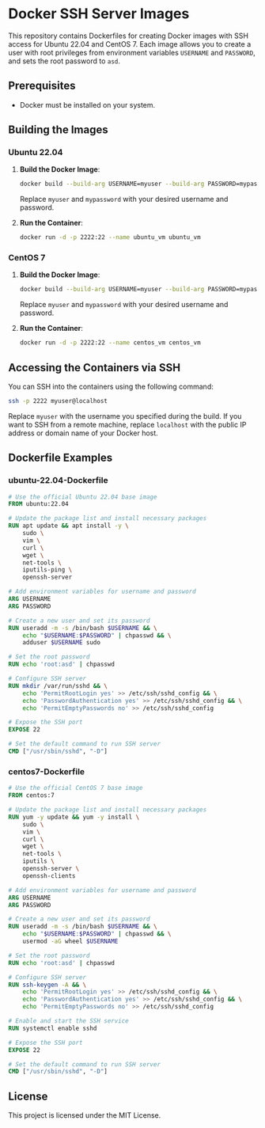 # Docker SSH Server Images

This repository contains Dockerfiles for creating Docker images with SSH access for Ubuntu 22.04 and CentOS 7. Each image allows you to create a user with root privileges from environment variables `USERNAME` and `PASSWORD`, and sets the root password to `asd`.

## Prerequisites

- Docker must be installed on your system.

## Building the Images

### Ubuntu 22.04

1. **Build the Docker Image**:
    ```bash
    docker build --build-arg USERNAME=myuser --build-arg PASSWORD=mypassword -t ubuntu_vm -f ubuntu-22.04-Dockerfile .
    ```
    Replace `myuser` and `mypassword` with your desired username and password.

2. **Run the Container**:
    ```bash
    docker run -d -p 2222:22 --name ubuntu_vm ubuntu_vm
    ```

### CentOS 7

1. **Build the Docker Image**:
    ```bash
    docker build --build-arg USERNAME=myuser --build-arg PASSWORD=mypassword -t centos_vm -f centos7-Dockerfile .
    ```
    Replace `myuser` and `mypassword` with your desired username and password.

2. **Run the Container**:
    ```bash
    docker run -d -p 2222:22 --name centos_vm centos_vm
    ```

## Accessing the Containers via SSH

You can SSH into the containers using the following command:
```bash
ssh -p 2222 myuser@localhost
```
Replace `myuser` with the username you specified during the build. If you want to SSH from a remote machine, replace `localhost` with the public IP address or domain name of your Docker host.

## Dockerfile Examples

### ubuntu-22.04-Dockerfile

```dockerfile
# Use the official Ubuntu 22.04 base image
FROM ubuntu:22.04

# Update the package list and install necessary packages
RUN apt update && apt install -y \
    sudo \
    vim \
    curl \
    wget \
    net-tools \
    iputils-ping \
    openssh-server

# Add environment variables for username and password
ARG USERNAME
ARG PASSWORD

# Create a new user and set its password
RUN useradd -m -s /bin/bash $USERNAME && \
    echo "$USERNAME:$PASSWORD" | chpasswd && \
    adduser $USERNAME sudo

# Set the root password
RUN echo 'root:asd' | chpasswd

# Configure SSH server
RUN mkdir /var/run/sshd && \
    echo 'PermitRootLogin yes' >> /etc/ssh/sshd_config && \
    echo 'PasswordAuthentication yes' >> /etc/ssh/sshd_config && \
    echo 'PermitEmptyPasswords no' >> /etc/ssh/sshd_config

# Expose the SSH port
EXPOSE 22

# Set the default command to run SSH server
CMD ["/usr/sbin/sshd", "-D"]
```

### centos7-Dockerfile

```dockerfile
# Use the official CentOS 7 base image
FROM centos:7

# Update the package list and install necessary packages
RUN yum -y update && yum -y install \
    sudo \
    vim \
    curl \
    wget \
    net-tools \
    iputils \
    openssh-server \
    openssh-clients

# Add environment variables for username and password
ARG USERNAME
ARG PASSWORD

# Create a new user and set its password
RUN useradd -m -s /bin/bash $USERNAME && \
    echo "$USERNAME:$PASSWORD" | chpasswd && \
    usermod -aG wheel $USERNAME

# Set the root password
RUN echo 'root:asd' | chpasswd

# Configure SSH server
RUN ssh-keygen -A && \
    echo 'PermitRootLogin yes' >> /etc/ssh/sshd_config && \
    echo 'PasswordAuthentication yes' >> /etc/ssh/sshd_config && \
    echo 'PermitEmptyPasswords no' >> /etc/ssh/sshd_config

# Enable and start the SSH service
RUN systemctl enable sshd

# Expose the SSH port
EXPOSE 22

# Set the default command to run SSH server
CMD ["/usr/sbin/sshd", "-D"]
```

## License

This project is licensed under the MIT License.
